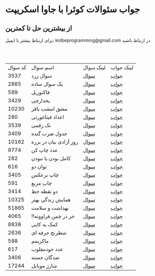 <h1>جواب سئوالات کوئرا با جاوا اسکریپت</h1>
<h2>از بیشترین حل تا کمترین</h2>
<p>برای ارتباط بیشتر با ایمیل: kolbeprogramming@gmail.com در ارتباط باشید<p>
<br>
<br>
<table>
  <tr>
    <td>کد سوال</td>
    <td>اسم سوال</td>
    <td>لینک سوال</td>
    <td>لینک جواب</td>
  </tr>
  <tr>
    <td>3537</td>
    <td>سوال زرد</td>
    <td><a href="https://quera.org/problemset/3537">سوال</a></td>
    <td><a href="https://github.com/Mehr-code/Quera-js-answers/blob/main/SRC/3537.js">جواب</a></td>
  </tr>
  <tr>
    <td>2885</td>
    <td>یک سوال ساده</td>
    <td><a href = "https://quera.org/problemset/2885">سوال</a></td>
    <td><a href = "https://github.com/Mehr-code/Quera-js-answers/blob/main/SRC/2885.js">جواب</a></td>
  </tr>
  <tr>
    <td>589</td>
    <td>فاکتوریل</td>
    <td><a href = "https://quera.org/problemset/589">سوال</a></td>
    <td><a href = "https://github.com/Mehr-code/Quera-js-answers/blob/main/SRC/589.js">جواب</a></td>
  </tr>
  <tr>
    <td>3429</td>
    <td>یخدارچی</td>
    <td><a href= "https://quera.org/problemset/3429">سوال</a></td>
    <td><a href = "https://github.com/Mehr-code/Quera-js-answers/blob/main/SRC/3429.js">جواب</a></td>
  </tr>
  <tr>
    <td>10230</td>
    <td>مشق امشب باقر</td>
    <td><a href = "https://quera.org/problemset/10230">سوال</a></td>
    <td><a href = "https://github.com/Mehr-code/Quera-js-answers/blob/main/SRC/10230.js">جواب</a></td>
  </tr>
  <tr>
    <td>280</td>
    <td>اعداد فیثاغورثی</td>
    <td><a href="https://quera.org/problemset/280">سوال</a></td>
    <td><a href="https://github.com/Mehr-code/Quera-js-answers/blob/main/SRC/280.js">جواب</a></td>
  </tr>
  <tr>
    <td>3539</td>
    <td>تک رقمی</td>
    <td><a href="https://quera.org/problemset/3539">سوال</a></td>
    <td><a href="https://github.com/Mehr-code/Quera-js-answers/blob/main/SRC/3539.js">جواب</a></td>
  </tr>
  <tr>
    <td>3409</td>
    <td>جدول ضرب گنده</td>
    <td><a href="https://quera.org/problemset/3409">سوال</a></td>
    <td><a href="https://github.com/Mehr-code/Quera-js-answers/blob/main/SRC/3409.js">جواب</a></td>
  </tr>
  <tr>
    <td>10162</td>
    <td>روز آزادی بیان در برره</td>
    <td><a href="https://quera.org/problemset/10162">سوال</a></td>
    <td><a href="https://github.com/Mehr-code/Quera-js-answers/blob/main/SRC/10162.js">جواب</a></td>
  </tr>
  <tr>
    <td>9774</td>
    <td>عدد چاپ کن</td>
    <td><a href="https://quera.org/problemset/9774">سوال</a></td>
    <td><a href="https://github.com/Mehr-code/Quera-js-answers/blob/main/SRC/9774.js">جواب</a></td>
  </tr>
  <tr>
    <td>282</td>
    <td>کامل بودن یا نبودن</td>
    <td><a href="https://quera.org/problemset/282">سوال</a></td>
    <td><a href="https://github.com/Mehr-code/Quera-js-answers/blob/main/SRC/282.js">جواب</a></td>
  </tr>
   <tr>
    <td>616</td>
    <td>توان دو</td>
    <td><a href="https://quera.org/problemset/616">سوال</a></td>
    <td><a href="https://github.com/Mehr-code/Quera-js-answers/blob/main/SRC/616.js">جواب</a></td>
  </tr>
  <tr>
    <td>3405</td>
    <td>چاپ برعکس</td>
    <td><a href="https://quera.org/problemset/3405">سوال</a></td>
    <td><a href="https://github.com/Mehr-code/Quera-js-answers/blob/main/SRC/3405.js">جواب</a></td>
  </tr>
  <tr>
    <td>591</td>
    <td>چاپ مربع</td>
    <td><a href="https://quera.org/problemset/591">سوال</a></td>
    <td><a href="https://github.com/Mehr-code/Quera-js-answers/blob/main/SRC/591.js">جواب</a></td>
  </tr>
  <tr>
    <td>3414</td>
    <td>دو نقطه خط</td>
    <td><a href="https://quera.org/problemset/3414">سوال</a></td>
    <td><a href="https://github.com/Mehr-code/Quera-js-answers/blob/main/SRC/3414.js">جواب</a></td>
  </tr>
  <tr>
    <td>10325</td>
    <td>همایش زندگی بهتر</td>
    <td><a href="https://quera.org/problemset/10325">سوال</a></td>
    <td><a href="https://github.com/Mehr-code/Quera-js-answers/blob/main/SRC/10325.js">جواب</a></td>
  </tr>
  <tr>
    <td>51865</td>
    <td>بهداشت و سلامت</td>
    <td><a href="https://quera.org/problemset/51865">سوال</a></td>
    <td><a href="https://github.com/Mehr-code/Quera-js-answers/blob/main/SRC/51865.js">جواب</a></td>
  </tr>
  <tr>
    <td>4065</td>
    <td>!!خر در چمن فراوونه</td>
    <td><a href="https://quera.org/problemset/4065">سوال</a></td>
    <td><a href="https://github.com/Mehr-code/Quera-js-answers/blob/main/SRC/4065.js">جواب</a></td>
  </tr>
  <tr>
    <td>8838</td>
    <td>کمک به کاپی</td>
    <td><a href="https://quera.org/problemset/8838">سوال</a></td>
    <td><a href="https://github.com/Mehr-code/Quera-js-answers/blob/main/SRC/8838.js">جواب</a></td>
  </tr>
  <tr>
    <td>2636</td>
    <td>شطرنج حرفه ای</td>
    <td><a href="https://quera.org/problemset/2636">سوال</a></td>
    <td><a href="https://github.com/Mehr-code/Quera-js-answers/blob/main/SRC/2636.js">جواب</a></td>
  </tr>
  <tr>
    <td>588</td>
    <td>ماکزیمم</td>
    <td><a href="https://quera.org/problemset/588">سوال</a></td>
    <td><a href="https://github.com/Mehr-code/Quera-js-answers/blob/main/SRC/588.js">جواب</a></td>
  </tr>
  <tr>
    <td>617</td>
    <td>عدد خودمقلوب</td>
    <td><a href="https://quera.org/problemset/617">سوال</a></td>
    <td><a href="https://github.com/Mehr-code/Quera-js-answers/blob/main/SRC/617.js">جواب</a></td>
  </tr>
  <tr>
    <td>3406</td>
    <td>صدگان خسته</td>
    <td><a href="https://quera.org/problemset/3406">سوال</a></td>
    <td><a href="https://github.com/Mehr-code/Quera-js-answers/blob/main/SRC/3406.js">جواب</a></td>
  </tr>

  <tr>
    <td>17244</td>
    <td>شارژ موبایل</td>
    <td><a href="https://quera.org/problemset/17244">سوال</a></td>
    <td><a href="https://github.com/Mehr-code/Quera-js-answers/blob/main/SRC/17244.js">جواب</a></td>
  </tr>


  
</table>
